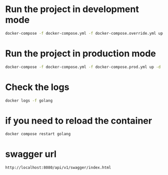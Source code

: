 # Run the project in development mode

```bash
docker-compose -f docker-compose.yml -f docker-compose.override.yml up -d 
```

# Run the project in production mode

```bash
docker-compose -f docker-compose.yml -f docker-compose.prod.yml up -d
```

# Check the logs

```bash
docker logs -f golang
```

# if you need to reload the container

```bash
docker compose restart golang
```

# swagger url

```bash
http://localhost:8080/api/v1/swagger/index.html
```
